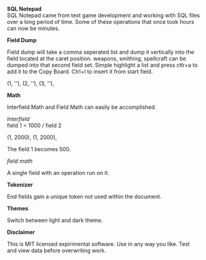 **SQL Notepad**<br>
SQL Notepad came from text game development and working with SQL files over a long period of time. Some of these operations that once took hours can now be minutes.

**Field Dump**<br>

Field dump will take a comma seperated list and dump it vertically into the field located at the caret position.
weapons, smithing, spellcraft can be dumped into that second field set. Simple highlight a list and press ctlr+a to add it to the Copy Board. Ctrl+I to insert it from start field.

(1, ''),
(2, ''),
(3, ''),

**Math**<br>

Interfield Math and Field Math can easily be accomplished.

*Interfield*<br>
field 1 = 1000 / field 2

(1, 2000),
(1, 2000),

The field 1 becomes 500.

*field math*<br>

A single field with an operation run on it.

**Tokenizer** <br>

End fields gain a unique token not used within the document.

**Themes** <br>

Switch between light and dark theme.

**Disclaimer** <br>

This is MIT licensed expirimental software. Use in any way you like. Test and view data before overwriting work.
